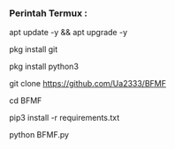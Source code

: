 ### Perintah Termux :
    
apt update -y && apt upgrade -y
        
pkg install git
            
pkg install python3
                
git clone https://github.com/Ua2333/BFMF
                    
cd BFMF
                        
pip3 install -r requirements.txt
                            
python BFMF.py
